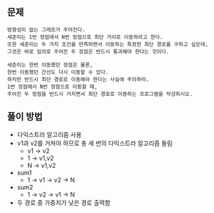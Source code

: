 ## 문제
```
방향성이 없는 그래프가 주어진다. 
세준이는 1번 정점에서 N번 정점으로 최단 거리로 이동하려고 한다. 
또한 세준이는 두 가지 조건을 만족하면서 이동하는 특정한 최단 경로를 구하고 싶은데, 
그것은 바로 임의로 주어진 두 정점은 반드시 통과해야 한다는 것이다.

세준이는 한번 이동했던 정점은 물론, 
한번 이동했던 간선도 다시 이동할 수 있다. 
하지만 반드시 최단 경로로 이동해야 한다는 사실에 주의하라. 
1번 정점에서 N번 정점으로 이동할 때, 
주어진 두 정점을 반드시 거치면서 최단 경로로 이동하는 프로그램을 작성하시오.
```

## 풀이 방법
- 다익스트라 알고리즘 사용
- v1과 v2를 거쳐야 하므로 총 세 번의 다익스트라 알고리즘 돌림
  - v1 -> v2
  - 1 -> v1,v2
  - N -> v1,v2
- sum1
  - 1 -> v1 -> v2 -> N
- sum2
  - 1 -> v2 -> v1 -> N
- 두 경로 중 가중치가 낮은 경로 출력함
